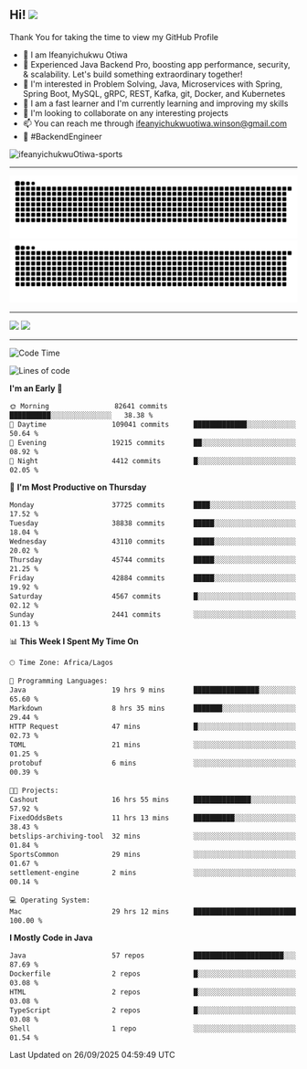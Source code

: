 <!-- BLOG-POST-LIST:START --><!-- BLOG-POST-LIST:END -->

## Hi! <img src="https://media.giphy.com/media/hvRJCLFzcasrR4ia7z/giphy.gif" width="4%"> 

Thank You for taking the time to view my GitHub Profile

- 👋 I am Ifeanyichukwu Otiwa
- 🚀 Experienced Java Backend Pro, boosting app performance, security, & scalability. Let's build something extraordinary together!
- 👀 I'm interested in Problem Solving, Java, Microservices with Spring, Spring Boot, MySQL, gRPC, REST, Kafka, git, Docker, and Kubernetes
- 🌱 I am a fast learner and I'm currently learning and improving my skills
- 💞️ I'm looking to collaborate on any interesting projects
- 📫 You can reach me through ifeanyichukwuotiwa.winson@gmail.com
- 🚀 #BackendEngineer

<p align="left" marginTop="10px"> <img src="https://komarev.com/ghpvc/?username=ifeanyichukwuOtiwa-sports&label=Profile%20views&color=0e75b6&style=for-the-badge" alt="ifeanyichukwuOtiwa-sports" /> </p>

***

<!--🐍📈SNAKEGRAPH / 🌐WEBSITE: https://github.com/Platane/snk -->
![github contribution grid snake animation](https://raw.githubusercontent.com/ifeanyichukwuOtiwa-sports/ifeanyichukwuOtiwa-sports/output/github-contribution-grid-snake-dark.svg#gh-dark-mode-only)![github contribution grid snake animation](https://raw.githubusercontent.com/ifeanyichukwuOtiwa-sports/ifeanyichukwuOtiwa-sports/output/github-contribution-grid-snake.svg#gh-light-mode-only)

***

<p float="left">
  <img float="left" src="https://github-readme-stats.vercel.app/api?username=ifeanyichukwuOtiwa-sports&count_private=true&include_all_commits=true&theme=react&show_icons=true" />
  <img float="right" src="https://github-readme-stats.vercel.app/api/top-langs/?username=ifeanyichukwuOtiwa-sports&layout=compact&show_icons=true&theme=react" /> 
</p>

***



<!--START_SECTION:waka-->
![Code Time](http://img.shields.io/badge/Code%20Time-4%2C259%20hrs%2039%20mins-blue)

![Lines of code](https://img.shields.io/badge/From%20Hello%20World%20I%27ve%20Written-61.2%20million%20lines%20of%20code-blue)

**I'm an Early 🐤** 

```text
🌞 Morning                82641 commits       ██████████░░░░░░░░░░░░░░░   38.38 % 
🌆 Daytime                109041 commits      █████████████░░░░░░░░░░░░   50.64 % 
🌃 Evening                19215 commits       ██░░░░░░░░░░░░░░░░░░░░░░░   08.92 % 
🌙 Night                  4412 commits        █░░░░░░░░░░░░░░░░░░░░░░░░   02.05 % 
```
📅 **I'm Most Productive on Thursday** 

```text
Monday                   37725 commits       ████░░░░░░░░░░░░░░░░░░░░░   17.52 % 
Tuesday                  38838 commits       █████░░░░░░░░░░░░░░░░░░░░   18.04 % 
Wednesday                43110 commits       █████░░░░░░░░░░░░░░░░░░░░   20.02 % 
Thursday                 45744 commits       █████░░░░░░░░░░░░░░░░░░░░   21.25 % 
Friday                   42884 commits       █████░░░░░░░░░░░░░░░░░░░░   19.92 % 
Saturday                 4567 commits        █░░░░░░░░░░░░░░░░░░░░░░░░   02.12 % 
Sunday                   2441 commits        ░░░░░░░░░░░░░░░░░░░░░░░░░   01.13 % 
```


📊 **This Week I Spent My Time On** 

```text
🕑︎ Time Zone: Africa/Lagos

💬 Programming Languages: 
Java                     19 hrs 9 mins       ████████████████░░░░░░░░░   65.60 % 
Markdown                 8 hrs 35 mins       ███████░░░░░░░░░░░░░░░░░░   29.44 % 
HTTP Request             47 mins             █░░░░░░░░░░░░░░░░░░░░░░░░   02.73 % 
TOML                     21 mins             ░░░░░░░░░░░░░░░░░░░░░░░░░   01.25 % 
protobuf                 6 mins              ░░░░░░░░░░░░░░░░░░░░░░░░░   00.39 % 

🐱‍💻 Projects: 
Cashout                  16 hrs 55 mins      ██████████████░░░░░░░░░░░   57.92 % 
FixedOddsBets            11 hrs 13 mins      ██████████░░░░░░░░░░░░░░░   38.43 % 
betslips-archiving-tool  32 mins             ░░░░░░░░░░░░░░░░░░░░░░░░░   01.84 % 
SportsCommon             29 mins             ░░░░░░░░░░░░░░░░░░░░░░░░░   01.67 % 
settlement-engine        2 mins              ░░░░░░░░░░░░░░░░░░░░░░░░░   00.14 % 

💻 Operating System: 
Mac                      29 hrs 12 mins      █████████████████████████   100.00 % 
```

**I Mostly Code in Java** 

```text
Java                     57 repos            ██████████████████████░░░   87.69 % 
Dockerfile               2 repos             █░░░░░░░░░░░░░░░░░░░░░░░░   03.08 % 
HTML                     2 repos             █░░░░░░░░░░░░░░░░░░░░░░░░   03.08 % 
TypeScript               2 repos             █░░░░░░░░░░░░░░░░░░░░░░░░   03.08 % 
Shell                    1 repo              ░░░░░░░░░░░░░░░░░░░░░░░░░   01.54 % 
```




 Last Updated on 26/09/2025 04:59:49 UTC
<!--END_SECTION:waka-->

<!--
<p align="center">
![trophy](https://github-profile-trophy.vercel.app/?username=ifeanyichukwuOtiwa-sports&theme=onedark) (https://github.com/ryo-ma/github-profile-trophy)
</p>
-->

<!---
ifeanyi-otiwa/ifeanyi-otiwa is a ✨ special ✨ repository because its `README.md` (this file) appears on your GitHub profile.
You can click the Preview link to take a look at your changes.
--->
